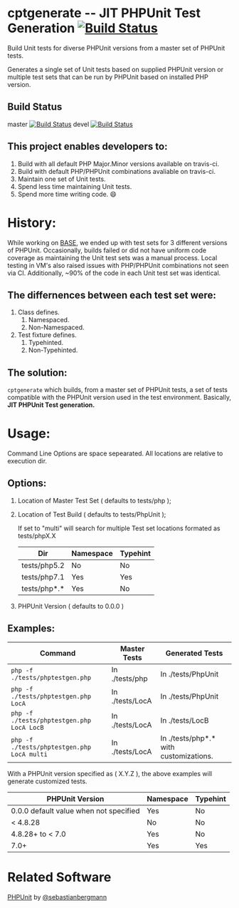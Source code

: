 <!--README.md file for Github Repo-->
# cptgenerate -- JIT PHPUnit Test Generation [![Build Status](https://travis-ci.com/NathanGibbs3/cptgenerate.svg?branch=master)](https://travis-ci.com/NathanGibbs3/cptgenerate)
Build Unit tests for diverse PHPUnit versions from a master set of PHPUnit
tests.

Generates a single set of Unit tests based on supplied PHPUnit version or
multiple test sets that can be run by PHPUnit based on installed PHP version.

## Build Status
master [![Build Status](https://travis-ci.com/NathanGibbs3/cptgenerate.svg?branch=master)](https://travis-ci.com/NathanGibbs3/cptgenerate)
devel [![Build Status](https://travis-ci.com/NathanGibbs3/cptgenerate.svg?branch=devel)](https://travis-ci.com/NathanGibbs3/cptgenerate)

## This project enables developers to:
1. Build with all default PHP Major.Minor versions available on travis-ci.
1. Build with default PHP/PHPUnit combinations avaliable on travis-ci.
1. Maintain one set of Unit tests.
1. Spend less time maintaining Unit tests.
1. Spend more time writing code. :smile:

# History:
While working on [BASE](https://github.com/NathanGibbs3/BASE), we ended up
with test sets for 3 different versions of PHPUnit. Occasionally, builds
failed or did not have uniform code coverage as maintaining the Unit test sets
was a manual process. Local testing in VM's also raised issues with
PHP/PHPUnit combinations not seen via CI. Additionally, ~90% of the code
in each Unit test set was identical.

## The differnences between each test set were:
1. Class defines.
   1. Namespaced.
   1. Non-Namespaced.
1. Test fixture defines.
   1. Typehinted.
   1. Non-Typehinted.

## The solution:
`cptgenerate` which builds, from a master set of PHPUnit tests, a set of tests
compatible with the PHPUnit version used in the test environment. Basically,
**JIT PHPUnit Test generation.**

# Usage:
Command Line Options are space sepearated. All locations are relative to
execution dir.

## Options:
1. Location of Master Test Set ( defaults to tests/php );
1. Location of Test Build ( defaults to tests/PhpUnit );

   If set to "multi" will search for multiple Test set locations
   formated as tests/phpX.X

   Dir | Namespace | Typehint
   ---|---|---
   tests/php5.2 | No | No
   tests/php7.1 | Yes | Yes
   tests/php*.* | Yes | No

1. PHPUnit Version ( defaults to 0.0.0 )

## Examples:
Command|Master Tests|Generated Tests
---|---|---
`php -f ./tests/phptestgen.php` | In ./tests/php | In ./tests/PhpUnit
`php -f ./tests/phptestgen.php LocA` | In ./tests/LocA | In ./tests/PhpUnit
`php -f ./tests/phptestgen.php LocA LocB` | In ./tests/LocA | In ./tests/LocB
`php -f ./tests/phptestgen.php LocA multi` | In ./tests/LocA | In ./tests/php*.* with customizations.

With a PHPUnit version specified as ( X.Y.Z ), the above examples will
generate customized tests.

PHPUnit Version | Namespace | Typehint
---|---|---
0.0.0 default value when not specified | Yes | No
< 4.8.28 | No | No
4.8.28+ to < 7.0 | Yes | No
7.0+ | Yes | Yes

# Related Software
[PHPUnit](https://github.com/sebastianbergmann/phpunit) by
[@sebastianbergmann](https://github.com/sebastianbergmann)
